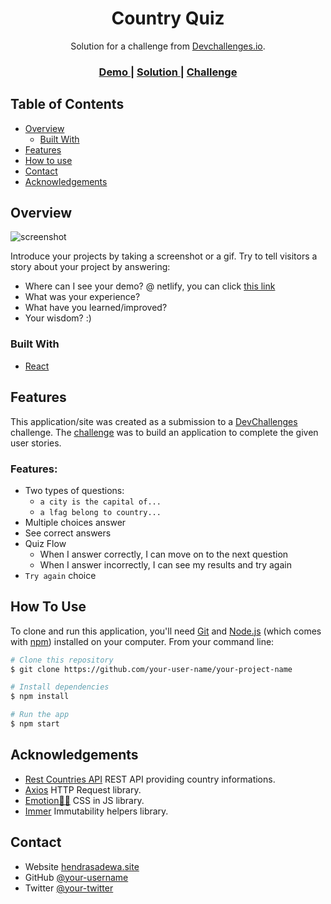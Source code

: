 <h1 align="center">Country Quiz</h1>

<div align="center">
   Solution for a challenge from  <a href="http://devchallenges.io" target="_blank">Devchallenges.io</a>.
</div>

<div align="center">
  <h3>
    <a href="https://dev-challenge-country-quiz.netlify.app/">
      Demo
    </a>
    <span> | </span>
    <a href="https://github.com/hare451g/country-quiz">
      Solution
    </a>
    <span> | </span>
    <a href="https://devchallenges.io/challenges/Bu3G2irnaXmfwQ8sZkw8">
      Challenge
    </a>
  </h3>
</div>

<!-- TABLE OF CONTENTS -->

## Table of Contents

- [Overview](#overview)
  - [Built With](#built-with)
- [Features](#features)
- [How to use](#how-to-use)
- [Contact](#contact)
- [Acknowledgements](#acknowledgements)

<!-- OVERVIEW -->

## Overview

![screenshot](https://user-images.githubusercontent.com/16707738/92399059-5716eb00-f132-11ea-8b14-bcacdc8ec97b.png)

Introduce your projects by taking a screenshot or a gif. Try to tell visitors a story about your project by answering:

- Where can I see your demo?
  @ netlify, you can click [this link](https://dev-challenge-country-quiz.netlify.app/)
- What was your experience?
- What have you learned/improved?
- Your wisdom? :)

### Built With

- [React](https://reactjs.org/)

## Features

This application/site was created as a submission to a [DevChallenges](https://devchallenges.io/challenges) challenge. The [challenge](https://devchallenges.io/challenges/Bu3G2irnaXmfwQ8sZkw8) was to build an application to complete the given user stories.

### Features:

- Two types of questions:
  - `a city is the capital of...`
  - `a lfag belong to country...`
- Multiple choices answer
- See correct answers
- Quiz Flow
  - When I answer correctly, I can move on to the next question
  - When I answer incorrectly, I can see my results and try again
- `Try again` choice

## How To Use

To clone and run this application, you'll need [Git](https://git-scm.com) and [Node.js](https://nodejs.org/en/download/) (which comes with [npm](http://npmjs.com)) installed on your computer. From your command line:

```bash
# Clone this repository
$ git clone https://github.com/your-user-name/your-project-name

# Install dependencies
$ npm install

# Run the app
$ npm start
```

## Acknowledgements

- [Rest Countries API](https://restcountries.eu/#api-endpoints-all)
  REST API providing country informations.
- [Axios](https://github.com/axios/axios)
  HTTP Request library.
- [Emotion👩‍🎤](https://emotion.sh/docs/introduction)
  CSS in JS library.
- [Immer](https://immerjs.github.io/immer/docs/introduction)
  Immutability helpers library.

## Contact

- Website [hendrasadewa.site](https://hendrasadewa.site)
- GitHub [@your-username](https://github.com/hare451g)
- Twitter [@your-twitter](https://twitter.com/sadevva_)
